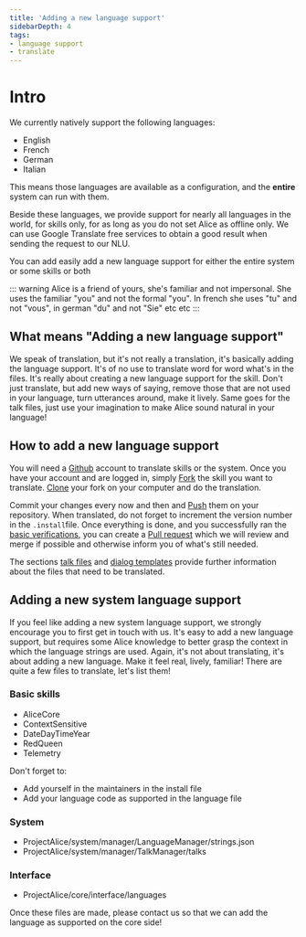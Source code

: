 ```yaml
---
title: 'Adding a new language support'
sidebarDepth: 4
tags:
- language support
- translate
---
```


# Intro
We currently natively support the following languages:
- English
- French
- German
- Italian

This means those languages are available as a configuration, and the **entire** system can run with them.

Beside these languages, we provide support for nearly all languages in the world, for skills only, for as long as you do not set Alice as offline only. We can use Google Translate free services to obtain a good result when sending the request to our NLU.

You can add easily add a new language support for either the entire system or some skills or both

::: warning
Alice is a friend of yours, she's familiar and not impersonal. She uses the familiar "you" and not the formal "you". In french she uses "tu" and not "vous", in german "du" and not "Sie" etc etc
:::

## What means "Adding a new language support"
We speak of translation, but it's not really a translation, it's basically adding the language support. It's of no use to translate word for word what's in the files. It's really about creating a new language support for the skill. Don't just translate, but add new ways of saying, remove those that are not used in your language, turn utterances around, make it lively. Same goes for the talk files, just use your imagination to make Alice sound natural in your language!

## How to add a new language support
You will need a [Github](https://github.com) account to translate skills or the system. Once you have your account and are logged in, simply [Fork](https://help.github.com/en/github/getting-started-with-github/fork-a-repo) the skill you want to translate. [Clone](https://help.github.com/en/github/creating-cloning-and-archiving-repositories/cloning-a-repository-from-github) your fork on your computer and do the translation.

Commit your changes every now and then and [Push](https://help.github.com/en/github/using-git/pushing-commits-to-a-remote-repository) them on your repository. When translated, do not forget to increment the version number in the `.install`file. Once everything is done, and you successfully ran the [basic verifications](../skill-development/publishing-to-skill-store.md), you can create a [Pull request](https://help.github.com/en/github/collaborating-with-issues-and-pull-requests/creating-a-pull-request-from-a-fork) which we will review and merge if possible and otherwise inform you of what's still needed.


The sections [talk files](../skill-development/talk-file.md) and [dialog templates](../skill-development/dialog-template.md) provide further information about the files that need to be translated.

## Adding a new system language support
If you feel like adding a new system language support, we strongly encourage you to first get in touch with us. It's easy to add a new language support, but requires some Alice knowledge to better grasp the context in which the language strings are used. Again, it's not about translating, it's about adding a new language. Make it feel real, lively, familiar! There are quite a few files to translate, let's list them!

### Basic skills

- AliceCore
- ContextSensitive
- DateDayTimeYear
- RedQueen
- Telemetry

Don't forget to:

- Add yourself in the maintainers in the install file
- Add your language code as supported in the language file

### System

- ProjectAlice/system/manager/LanguageManager/strings.json
- ProjectAlice/system/manager/TalkManager/talks

### Interface

- ProjectAlice/core/interface/languages


Once these files are made, please contact us so that we can add the language as supported on the core side!
